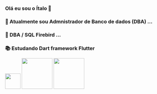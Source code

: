 ### Olá eu sou o Ítalo 👋




### 🔭 Atualmente sou Admnistrador de Banco de dados (DBA) ...
### 🌱 DBA / SQL Firebird ...
### 📚 Estudando Dart framework Flutter 

<img src="https://upload.wikimedia.org/wikipedia/commons/8/8e/Firebird_logo.svg" width="50px">
<img src="https://upload.wikimedia.org/wikipedia/commons/f/fe/Dart_programming_language_logo.svg" width="100px"> 
<img src="https://upload.wikimedia.org/wikipedia/commons/4/44/Google-flutter-logo.svg" width="100px"> 


